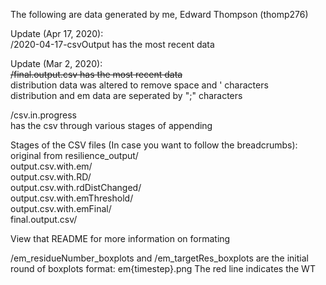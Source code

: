 The following are data generated by me, Edward Thompson (thomp276)

Update (Apr 17, 2020):  
/2020-04-17-csvOutput has the most recent data

Update (Mar 2, 2020):  
~~/final.output.csv has the most recent data~~  
distribution data was altered to remove space and ' characters  
distribution and em data are seperated by ";" characters

/csv.in.progress  
has the csv through various stages of appending

Stages of the CSV files (In case you want to follow the breadcrumbs):  
  original from resilience_output/  
  output.csv.with.em/  
  output.csv.with.RD/  
  output.csv.with.rdDistChanged/  
  output.csv.with.emThreshold/  
  output.csv.with.emFinal/  
  final.output.csv/  

View that README for more information on formating

/em_residueNumber_boxplots and /em_targetRes_boxplots
  are the initial round of boxplots 
  format: em{timestep}.png
  The red line indicates the WT
